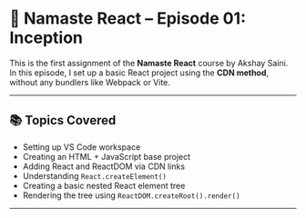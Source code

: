 # 🚀 Namaste React – Episode 01: Inception

This is the first assignment of the **Namaste React** course by Akshay Saini.  
In this episode, I set up a basic React project using the **CDN method**, without any bundlers like Webpack or Vite.

---

## 📚 Topics Covered

- Setting up VS Code workspace
- Creating an HTML + JavaScript base project
- Adding React and ReactDOM via CDN links
- Understanding `React.createElement()`
- Creating a basic nested React element tree
- Rendering the tree using `ReactDOM.createRoot().render()`

---

